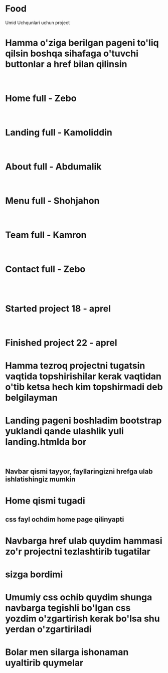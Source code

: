 # Food
Umid Uchqunlari uchun project

<h1>Hamma o'ziga berilgan pageni to'liq qilsin boshqa sihafaga o'tuvchi buttonlar a href bilan qilinsin</h1> <br>
<h1>Home full - Zebo </h1> <br>
<h1>Landing full - Kamoliddin </h1> <br>
<h1>About full - Abdumalik </h1> <br>
<h1>Menu full - Shohjahon </h1> <br>
<h1>Team full - Kamron </h1> <br>
<h1>Contact full - Zebo </h1> <br> <br>

<h1>Started project 18 - aprel </h1> <br>
<h1>Finished project 22 - aprel </h1>

<h1><strong>Hamma tezroq projectni tugatsin vaqtida topshirishilar kerak vaqtidan o'tib ketsa hech kim topshirmadi deb belgilayman</strong></h1>


<h1>Landing pageni boshladim bootstrap yuklandi qande ulashlik yuli landing.htmlda bor</h1> <br>
<h2>Navbar qismi tayyor, fayllaringizni hrefga ulab ishlatishingiz mumkin</h2>
<h1 class="text-danger">Home qismi tugadi</h1>
<h2>css fayl ochdim home page qilinyapti</h2>
<h1>Navbarga href ulab quydim hammasi zo'r projectni tezlashtirib tugatilar </h1>


<h1>sizga bordimi</h1>



<h1>Umumiy css ochib quydim shunga navbarga tegishli bo'lgan css yozdim o'zgartirish kerak bo'lsa shu yerdan o'zgartiriladi</h1>


<h1>Bolar men silarga ishonaman uyaltirib quymelar</h1>


